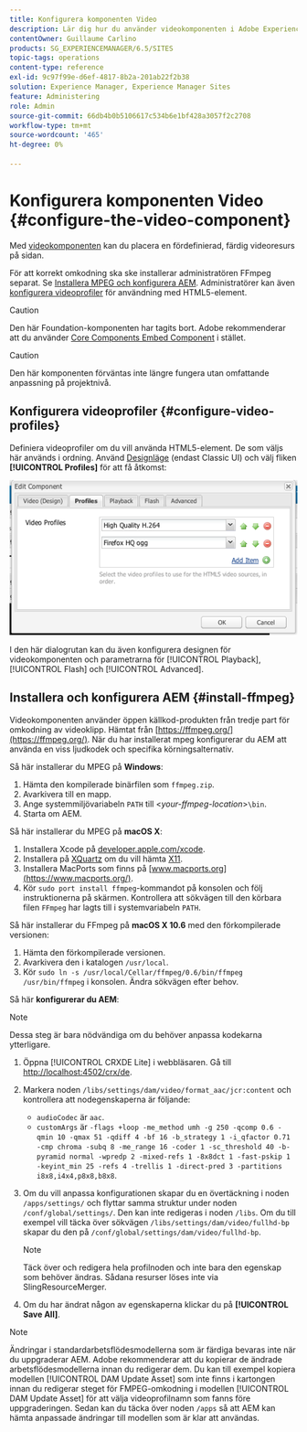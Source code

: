 ```yaml
---
title: Konfigurera komponenten Video
description: Lär dig hur du använder videokomponenten i Adobe Experience Manager för att placera en fördefinierad, färdig videoresurs på sidan.
contentOwner: Guillaume Carlino
products: SG_EXPERIENCEMANAGER/6.5/SITES
topic-tags: operations
content-type: reference
exl-id: 9c97f99e-d6ef-4817-8b2a-201ab22f2b38
solution: Experience Manager, Experience Manager Sites
feature: Administering
role: Admin
source-git-commit: 66db4b0b5106617c534b6e1bf428a3057f2c2708
workflow-type: tm+mt
source-wordcount: '465'
ht-degree: 0%

---
```


# Konfigurera komponenten Video {#configure-the-video-component}

Med [videokomponenten](/help/sites-authoring/default-components-foundation.md#video) kan du placera en fördefinierad, färdig videoresurs på sidan.

För att korrekt omkodning ska ske installerar administratören FFmpeg separat. Se [Installera MPEG och konfigurera AEM](#install-ffmpeg). Administratörer kan även [konfigurera videoprofiler](#configure-video-profiles) för användning med HTML5-element.

>[!CAUTION]
>
>Den här Foundation-komponenten har tagits bort. Adobe rekommenderar att du använder [Core Components Embed Component](https://experienceleague.adobe.com/docs/experience-manager-core-components/using/wcm-components/embed.html?lang=sv-SE) i stället.

>[!CAUTION]
>
>Den här komponenten förväntas inte längre fungera utan omfattande anpassning på projektnivå.

## Konfigurera videoprofiler {#configure-video-profiles}

Definiera videoprofiler om du vill använda HTML5-element. De som väljs här används i ordning. Använd [Designläge](/help/sites-authoring/default-components-designmode.md) (endast Classic UI) och välj fliken **[!UICONTROL Profiles]** för att få åtkomst:

![chlimage_1-317](assets/chlimage_1-317.png)

I den här dialogrutan kan du även konfigurera designen för videokomponenten och parametrarna för [!UICONTROL Playback], [!UICONTROL Flash] och [!UICONTROL Advanced].

## Installera och konfigurera AEM {#install-ffmpeg}

Videokomponenten använder öppen källkod-produkten från tredje part för omkodning av videoklipp. Hämtat från [https://ffmpeg.org/](https://ffmpeg.org/). När du har installerat mpeg konfigurerar du AEM att använda en viss ljudkodek och specifika körningsalternativ.

Så här installerar du MPEG på **Windows**:

1. Hämta den kompilerade binärfilen som `ffmpeg.zip`.
1. Avarkivera till en mapp.
1. Ange systemmiljövariabeln `PATH` till &lt;*your-ffmpeg-location*>`\bin`.
1. Starta om AEM.

Så här installerar du MPEG på **macOS X**:

1. Installera Xcode på [developer.apple.com/xcode](https://developer.apple.com/xcode/).
1. Installera på [XQuartz](https://www.xquartz.org) om du vill hämta [X11](https://support.apple.com/en-us/100724).
1. Installera MacPorts som finns på [www.macports.org](https://www.macports.org/).
1. Kör `sudo port install ffmpeg`-kommandot på konsolen och följ instruktionerna på skärmen. Kontrollera att sökvägen till den körbara filen `FFmpeg` har lagts till i systemvariabeln `PATH`.

Så här installerar du FFmpeg på **macOS X 10.6** med den förkompilerade versionen:

1. Hämta den förkompilerade versionen.
1. Avarkivera den i katalogen `/usr/local`.
1. Kör `sudo ln -s /usr/local/Cellar/ffmpeg/0.6/bin/ffmpeg /usr/bin/ffmpeg` i konsolen. Ändra sökvägen efter behov.

Så här **konfigurerar du AEM**:

>[!NOTE]
>
>Dessa steg är bara nödvändiga om du behöver anpassa kodekarna ytterligare.

1. Öppna [!UICONTROL CRXDE Lite] i webbläsaren. Gå till [http://localhost:4502/crx/de](http://localhost:4502/crx/de).
2. Markera noden `/libs/settings/dam/video/format_aac/jcr:content` och kontrollera att nodegenskaperna är följande:

   * `audioCodec` är `aac`.
   * `customArgs` är `-flags +loop -me_method umh -g 250 -qcomp 0.6 -qmin 10 -qmax 51 -qdiff 4 -bf 16 -b_strategy 1 -i_qfactor 0.71 -cmp chroma -subq 8 -me_range 16 -coder 1 -sc_threshold 40 -b-pyramid normal -wpredp 2 -mixed-refs 1 -8x8dct 1 -fast-pskip 1 -keyint_min 25 -refs 4 -trellis 1 -direct-pred 3 -partitions i8x8,i4x4,p8x8,b8x8`.

3. Om du vill anpassa konfigurationen skapar du en övertäckning i noden `/apps/settings/` och flyttar samma struktur under noden `/conf/global/settings/`. Den kan inte redigeras i noden `/libs`. Om du till exempel vill täcka över sökvägen `/libs/settings/dam/video/fullhd-bp` skapar du den på `/conf/global/settings/dam/video/fullhd-bp`.

   >[!NOTE]
   >
   >Täck över och redigera hela profilnoden och inte bara den egenskap som behöver ändras. Sådana resurser löses inte via SlingResourceMerger.

4. Om du har ändrat någon av egenskaperna klickar du på **[!UICONTROL Save All]**.

>[!NOTE]
>
>Ändringar i standardarbetsflödesmodellerna som är färdiga bevaras inte när du uppgraderar AEM. Adobe rekommenderar att du kopierar de ändrade arbetsflödesmodellerna innan du redigerar dem. Du kan till exempel kopiera modellen [!UICONTROL DAM Update Asset] som inte finns i kartongen innan du redigerar steget för FMPEG-omkodning i modellen [!UICONTROL DAM Update Asset] för att välja videoprofilnamn som fanns före uppgraderingen. Sedan kan du täcka över noden `/apps` så att AEM kan hämta anpassade ändringar till modellen som är klar att användas.
